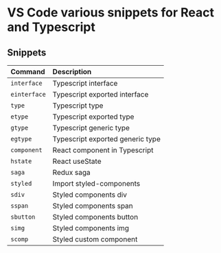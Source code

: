# VS Code various snippets for React and Typescript

## Snippets

| Command      | Description                      |
| :----------- | :------------------------------- |
| `interface`  | Typescript interface             |
| `einterface` | Typescript exported interface    |
| `type`       | Typescript type                  |
| `etype`      | Typescript exported type         |
| `gtype`      | Typescript generic type          |
| `egtype`     | Typescript exported generic type |
| `component`  | React component in Typescript    |
| `hstate`     | React useState                   |
| `saga`       | Redux saga                       |
| `styled`     | Import styled-components         |
| `sdiv`       | Styled components div            |
| `sspan`      | Styled components span           |
| `sbutton`    | Styled components button         |
| `simg`       | Styled components img            |
| `scomp`      | Styled custom component          |
